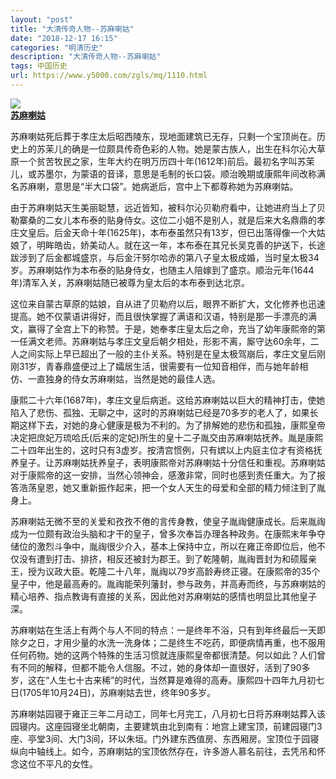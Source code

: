 ```yaml
---
layout: "post"
title: "大清传奇人物--苏麻喇姑"
date: "2018-12-17 16:15"
categories: "明清历史"
description: "大清传奇人物--苏麻喇姑"
tags: 中国历史
url: https://www.y5000.com/zgls/mq/1110.html
---
```






[![](https://img.y5000.com/uploads/allimg/121118/2-12111P0515N45.jpg)  
**苏麻喇姑**](https://www.y5000.com)  

苏麻喇姑死后葬于孝庄太后昭西陵东，现地面建筑已无存，只剩一个宝顶尚在。历史上的苏茉儿的确是一位颇具传奇色彩的人物。她是蒙古族人，出生在科尔沁大草原一个贫苦牧民之家，生年大约在明万历四十年(1612年)前后。最初名字叫苏茉儿，或苏墨尔，为蒙语的音译，意思是毛制的长口袋。顺治晚期或康熙年间改称满名苏麻喇，意思是“半大口袋”。她病逝后，宫中上下都尊称她为苏麻喇姑。

由于苏麻喇姑天生美丽聪慧，远近皆知，被科尔沁贝勒府看中，让她进府当上了贝勒寨桑的二女儿本布泰的贴身侍女。这位二小姐不是别人，就是后来大名鼎鼎的孝庄文皇后。后金天命十年(1625年)，本布泰虽然只有13岁，但已出落得像一个大姑娘了，明眸皓齿，娇美动人。就在这一年，本布泰在其兄长吴克善的护送下，长途跋涉到了后金都城盛京，与后金汗努尔哈赤的第八子皇太极成婚，当时皇太极34岁。苏麻喇姑作为本布泰的贴身侍女，也随主人陪嫁到了盛京。顺治元年(1644年)清军入关，苏麻喇姑随已被尊为皇太后的本布泰到达北京。

这位来自蒙古草原的姑娘，自从进了贝勒府以后，眼界不断扩大，文化修养也迅速提高。她不仅蒙语讲得好，而且很快掌握了满语和汉语，特别是那一手漂亮的满文，赢得了全宫上下的称赞。于是，她奉孝庄皇太后之命，充当了幼年康熙帝的第一任满文老师。苏麻喇姑与孝庄文皇后朝夕相处，形影不离，厮守达60余年，二人之间实际上早已超出了一般的主仆关系。特别是在皇太极驾崩后，孝庄文皇后刚刚31岁，青春鼎盛便过上了孀居生活，很需要有一位知音相伴，而与她年龄相仿、一直独身的侍女苏麻喇姑，当然是她的最佳人选。

康熙二十六年(1687年)，孝庄文皇后病逝。这给苏麻喇姑以巨大的精神打击，使她陷入了悲伤、孤独、无聊之中，这时的苏麻喇姑已经是70多岁的老人了，如果长期这样下去，对她的身心健康是极为不利的。为了排解她的悲伤和孤独，康熙皇帝决定把庶妃万琉哈氏(后来的定妃)所生的皇十二子胤交由苏麻喇姑抚养。胤是康熙二十四年出生的，这时只有3虚岁。按清宫惯例，只有嫔以上内庭主位才有资格抚养皇子。让苏麻喇姑抚养皇子，表明康熙帝对苏麻喇姑十分信任和重视。苏麻喇姑对于康熙帝的这一安排，当然心领神会，感激非常，同时也感到责任重大。为了报答浩荡皇恩，她又重新振作起来，把一个女人天生的母爱和全部的精力倾注到了胤
身上。

苏麻喇姑无微不至的关爱和孜孜不倦的言传身教，使皇子胤祹健康成长。后来胤祹成为一位颇有政治头脑和才干的皇子，曾多次奉旨办理各种政务。在康熙末年争夺储位的激烈斗争中，胤祹很少介入，基本上保持中立，所以在雍正帝即位后，他不仅没有遭到打击、排挤，相反还被封为郡王。到了乾隆朝，胤祹晋封为和硕履亲王，授为议政大臣。乾隆二十八年，胤祹以79岁高龄寿终正寝。在康熙帝的35个皇子中，他是最高寿的。胤祹能荣列藩封，参与政务，并高寿而终，与苏麻喇姑的精心培养、指点教诲有直接的关系，因此他对苏麻喇姑的感情也明显比其他皇子深。

苏麻喇姑在生活上有两个与人不同的特点：一是终年不浴，只有到年终最后一天即除夕之日，才用少量的水洗一洗身体；二是终生不吃药，即便病情再重，也不服用任何药物。她的这两个特殊的生活习惯就连康熙皇帝都很清楚。何以如此？人们曾有不同的解释，但都不能令人信服。不过，她的身体却一直很好，活到了90多岁，这在“人生七十古来稀”的时代，当然算是难得的高寿。康熙四十四年九月初七日(1705年10月24日)，苏麻喇姑去世，终年90多岁。

苏麻喇姑园寝于雍正三年二月动工，同年七月完工，八月初七日将苏麻喇姑葬入该园寝内。这座园寝坐北朝南，主要建筑由北到南有：地宫上建宝顶，前建园寝门3座、亭堂3间、大门3间，环以朱垣。门外建东西值房、东西厢房。宝顶位于园寝纵向中轴线上。如今，苏麻喇姑的宝顶依然存在，许多游人慕名前往，去凭吊和怀念这位不平凡的女性。
